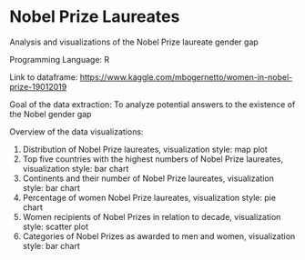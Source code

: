# Nobel Prize Laureates
Analysis and visualizations of the Nobel Prize laureate gender gap

Programming Language: R

Link to dataframe: https://www.kaggle.com/mbogernetto/women-in-nobel-prize-19012019

Goal of the data extraction: To analyze potential answers to the existence of the Nobel gender gap

Overview of the data visualizations:
1. Distribution of Nobel Prize laureates, visualization style: map plot
2. Top five countries with the highest numbers of Nobel Prize laureates, visualization style: bar chart
3. Continents and their number of Nobel Prize laureates, visualization style: bar chart
4. Percentage of women Nobel Prize laureates, visualization style: pie chart
5. Women recipients of Nobel Prizes in relation to decade, visualization style: scatter plot
6. Categories of Nobel Prizes as awarded to men and women, visualization style: bar chart
